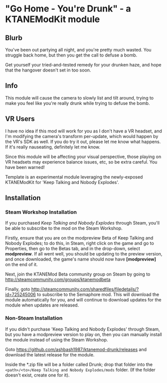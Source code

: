 # "Go Home - You're Drunk" - a KTANEModKit module

## Blurb
You've been out partying all night, and you're pretty much wasted. You struggle back home, but then you get the call to defuse a bomb.

Get yourself your tried-and-tested remedy for your drunken haze, and hope that the hangover doesn't set in too soon.

## Info
This module will cause the camera to slowly list and tilt around, trying to make you feel like you're really drunk while trying to defuse the bomb.

## VR Users
I have no idea if this mod will work for you as I don't have a VR headset, and I'm modifying the camera's transform per-update, which would happen by the VR's SDK as well. If you do try it out, please let me know what happens. If it's really nauseating, definitely let me know.

Since this module will be affecting your visual perspective, those playing on VR headsets may experience balance issues, etc, so be extra careful. You have been warned!

Template is an experimental module leveraging the newly-exposed KTANEModKit for 'Keep Talking and Nobody Explodes'.

## Installation

### Steam Workshop Installation

If you purchased _Keep Talking and Nobody Explodes_ through Steam, you'll be able to subscribe to the mod on the Steam Workshop.

Firstly, ensure that you are on the modpreview Beta of Keep Talking and Nobody Explodes; to do this, in Steam, right click on the game and go to Properties, then go to the Betas tab, and in the drop-down, select __modpreview__. If all went well, you should be updating to the preview version, and once downloaded, the game's name should now have __[modpreview]__ on the end of it.

Next, join the KTANEMod Beta community group on Steam by going to http://steamcommunity.com/groups/ktanemodbeta

Finally, goto http://steamcommunity.com/sharedfiles/filedetails/?id=725245006 to subscribe to the Semaphore mod. This will download the module automatically for you, and will continue to download updates for the module when updates are released.

### Non-Steam Installation

If you didn't purchase 'Keep Talking and Nobody Explodes' through Steam, but you have a modpreview version to play on, then you can manually install the module instead of using the Steam Workshop.

Goto https://github.com/ashbash1987/ktanemod-drunk/releases and download the latest release for the module.

Inside the *.zip file will be a folder called Drunk; drop that folder into the `<path>/<to>/Keep Talking and Nobody Explodes/mods` folder. (If the folder doesn't exist, create one for it).
